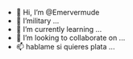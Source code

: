 - 👋 Hi, I’m @Emervermude
- 👀 I’military ...
- 🌱 I’m currently learning ...
- 💞️ I’m looking to collaborate on ...
- 📫 hablame si quieres plata ...

<!---
Emervermude Emervermude is a ✨ military
